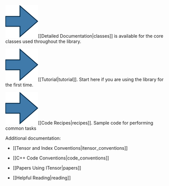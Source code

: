 <img src='link_arrow.png' class='arrow'/>[[Detailed Documentation|classes]] is available for the core classes used throughout the library.

<img src='link_arrow.png' class='arrow'/>[[Tutorial|tutorial]]. Start here if you are using the library for the first time.

<img src='link_arrow.png' class='arrow'/>[[Code Recipes|recipes]]. Sample code for performing common tasks


Additional documentation:

* [[Tensor and Index Conventions|itensor_conventions]]

* [[C++ Code Conventions|code_conventions]]

* [[Papers Using ITensor|papers]]

* [[Helpful Reading|reading]]
